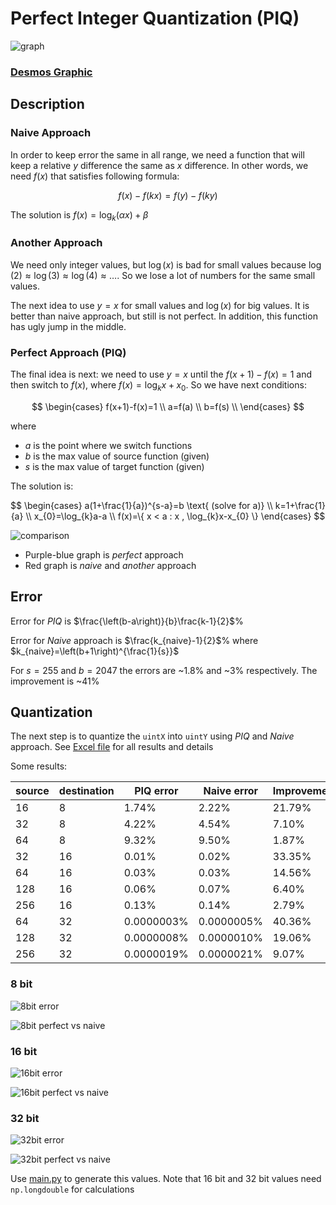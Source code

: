 # Perfect Integer Quantization (PIQ)

![graph](docs/graph.png)

### [Desmos Graphic](https://desmos.com/calculator/ssjp7pgkx4)


## Description

### Naive Approach

In order to keep error the same in all range, we need a function that will keep a relative
$y$ difference the same as $x$ difference. In other words, we need $f(x)$ that satisfies following formula:

$$ f(x) - f(kx) = f(y) - f(ky)  $$

The solution is $f(x) = \log_{k}(αx)+β$

### Another Approach

We need only integer values, but $\log(x)$ is bad for small values because $\log(2)≈\log(3)≈\log(4)≈\dots$.
So we lose a lot of numbers for the same small values.

The next idea to use $y=x$ for small values and $\log(x)$ for big values. It is better than naive approach,
but still is not perfect. In addition, this function has ugly jump in the middle.

### Perfect Approach (PIQ)

The final idea is next: we need to use $y=x$ until the $f(x+1)-f(x)=1$ and then switch to $f(x)$, where $f(x)=\log_{k}x+x_0$.
So we have next conditions:

$$
\begin{cases}
    f(x+1)-f(x)=1 \\
    a=f(a) \\
    b=f(s) \\
\end{cases}
$$

where
* $a$ is the point where we switch functions
* $b$ is the max value of source function (given)
* $s$ is the max value of target function (given)

The solution is:

$$
\begin{cases}
    a(1+\frac{1}{a})^{s-a}=b \text{ (solve for a)} \\
    k=1+\frac{1}{a} \\
    x_{0}=\log_{k}a-a \\
    f(x)=\{ x < a : x , \log_{k}x-x_{0} \}
\end{cases}
$$

![comparison](docs/comparison.png)

* Purple-blue graph is *perfect* approach
* Red graph is *naive* and *another* approach


## Error

Error for _PIQ_ is $\frac{\left(b-a\right)}{b}\frac{k-1}{2}$%

Error for _Naive_ approach is $\frac{k_{naive}-1}{2}$% where $k_{naive}=\left(b+1\right)^{\frac{1}{s}}$

For $s=255$ and $b=2047$ the errors are ~1.8% and ~3% respectively.
The improvement is ~41%


## Quantization

The next step is to quantize the `uintX` into `uintY` using _PIQ_ and _Naive_ approach. 
See [Excel file](docs/compression.xlsx) for all results and details

Some results:

| source | destination | PIQ error  | Naive error | Improvement |
|--------|-------------|------------|-------------|-------------|
| 16     | 8           | 1.74%      | 2.22%       | 21.79%      |
| 32     | 8           | 4.22%      | 4.54%       | 7.10%       |
| 64     | 8           | 9.32%      | 9.50%       | 1.87%       |
| 32     | 16          | 0.01%      | 0.02%       | 33.35%      |
| 64     | 16          | 0.03%      | 0.03%       | 14.56%      |
| 128    | 16          | 0.06%      | 0.07%       | 6.40%       |
| 256    | 16          | 0.13%      | 0.14%       | 2.79%       |
| 64     | 32          | 0.0000003% | 0.0000005%  | 40.36%      |
| 128    | 32          | 0.0000008% | 0.0000010%  | 19.06%      |
| 256    | 32          | 0.0000019% | 0.0000021%  | 9.07%       |


### 8 bit

![8bit error](docs/8bit_error.png)

![8bit perfect vs naive](docs/8bit_vs.png)

### 16 bit

![16bit error](docs/16bit_error.png)

![16bit perfect vs naive](docs/16bit_vs.png)

### 32 bit

![32bit error](docs/32bit_error.png)

![32bit perfect vs naive](docs/32bit_vs.png)

Use [main.py](main.py) to generate this values.
Note that 16 bit and 32 bit values need `np.longdouble` for calculations
